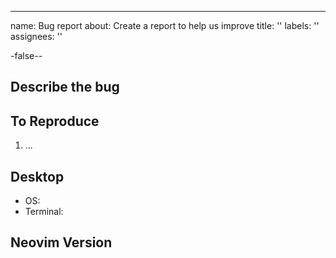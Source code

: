 ---
name: Bug report
about: Create a report to help us improve
title: ''
labels: ''
assignees: ''

-false--

<!-- Any bug report not following this template will be immediately closed. Thanks -->

## Describe the bug
<!-- A clear and concise description of what the bug is. -->

## To Reproduce
<!-- Steps to reproduce the behavior. -->
1. ...

## Desktop
<!-- please complete the following information. -->
- OS: 
- Terminal: 

## Neovim Version
<!-- Output of running `:version` from inside of neovim. -->

```
```
